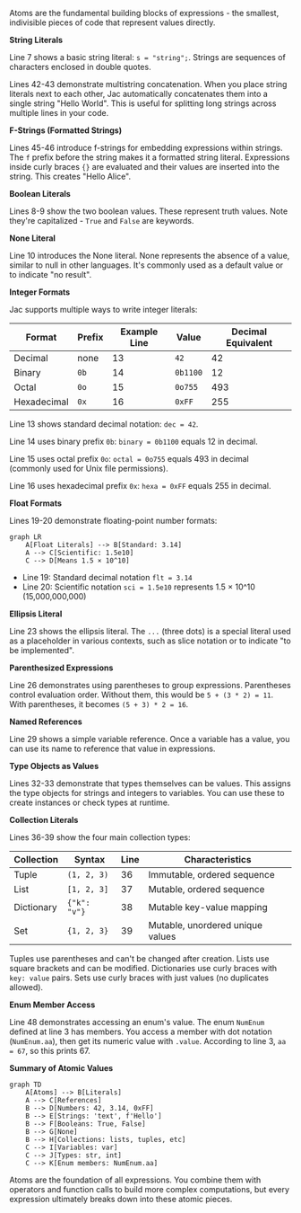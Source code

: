 Atoms are the fundamental building blocks of expressions - the smallest, indivisible pieces of code that represent values directly.

**String Literals**

Line 7 shows a basic string literal: `s = "string";`. Strings are sequences of characters enclosed in double quotes.

Lines 42-43 demonstrate multistring concatenation. When you place string literals next to each other, Jac automatically concatenates them into a single string "Hello World". This is useful for splitting long strings across multiple lines in your code.

**F-Strings (Formatted Strings)**

Lines 45-46 introduce f-strings for embedding expressions within strings. The `f` prefix before the string makes it a formatted string literal. Expressions inside curly braces `{}` are evaluated and their values are inserted into the string. This creates "Hello Alice".

**Boolean Literals**

Lines 8-9 show the two boolean values. These represent truth values. Note they're capitalized - `True` and `False` are keywords.

**None Literal**

Line 10 introduces the None literal. None represents the absence of a value, similar to null in other languages. It's commonly used as a default value or to indicate "no result".

**Integer Formats**

Jac supports multiple ways to write integer literals:

| Format | Prefix | Example Line | Value | Decimal Equivalent |
|--------|--------|--------------|-------|-------------------|
| Decimal | none | 13 | `42` | 42 |
| Binary | `0b` | 14 | `0b1100` | 12 |
| Octal | `0o` | 15 | `0o755` | 493 |
| Hexadecimal | `0x` | 16 | `0xFF` | 255 |

Line 13 shows standard decimal notation: `dec = 42`.

Line 14 uses binary prefix `0b`: `binary = 0b1100` equals 12 in decimal.

Line 15 uses octal prefix `0o`: `octal = 0o755` equals 493 in decimal (commonly used for Unix file permissions).

Line 16 uses hexadecimal prefix `0x`: `hexa = 0xFF` equals 255 in decimal.

**Float Formats**

Lines 19-20 demonstrate floating-point number formats:

```mermaid
graph LR
    A[Float Literals] --> B[Standard: 3.14]
    A --> C[Scientific: 1.5e10]
    C --> D[Means 1.5 × 10^10]
```

- Line 19: Standard decimal notation `flt = 3.14`
- Line 20: Scientific notation `sci = 1.5e10` represents 1.5 × 10^10 (15,000,000,000)

**Ellipsis Literal**

Line 23 shows the ellipsis literal. The `...` (three dots) is a special literal used as a placeholder in various contexts, such as slice notation or to indicate "to be implemented".

**Parenthesized Expressions**

Line 26 demonstrates using parentheses to group expressions. Parentheses control evaluation order. Without them, this would be `5 + (3 * 2) = 11`. With parentheses, it becomes `(5 + 3) * 2 = 16`.

**Named References**

Line 29 shows a simple variable reference. Once a variable has a value, you can use its name to reference that value in expressions.

**Type Objects as Values**

Lines 32-33 demonstrate that types themselves can be values. This assigns the type objects for strings and integers to variables. You can use these to create instances or check types at runtime.

**Collection Literals**

Lines 36-39 show the four main collection types:

| Collection | Syntax | Line | Characteristics |
|------------|--------|------|-----------------|
| Tuple | `(1, 2, 3)` | 36 | Immutable, ordered sequence |
| List | `[1, 2, 3]` | 37 | Mutable, ordered sequence |
| Dictionary | `{"k": "v"}` | 38 | Mutable key-value mapping |
| Set | `{1, 2, 3}` | 39 | Mutable, unordered unique values |

Tuples use parentheses and can't be changed after creation. Lists use square brackets and can be modified. Dictionaries use curly braces with `key: value` pairs. Sets use curly braces with just values (no duplicates allowed).

**Enum Member Access**

Line 48 demonstrates accessing an enum's value. The enum `NumEnum` defined at line 3 has members. You access a member with dot notation (`NumEnum.aa`), then get its numeric value with `.value`. According to line 3, `aa = 67`, so this prints 67.

**Summary of Atomic Values**

```mermaid
graph TD
    A[Atoms] --> B[Literals]
    A --> C[References]
    B --> D[Numbers: 42, 3.14, 0xFF]
    B --> E[Strings: 'text', f'Hello']
    B --> F[Booleans: True, False]
    B --> G[None]
    B --> H[Collections: lists, tuples, etc]
    C --> I[Variables: var]
    C --> J[Types: str, int]
    C --> K[Enum members: NumEnum.aa]
```

Atoms are the foundation of all expressions. You combine them with operators and function calls to build more complex computations, but every expression ultimately breaks down into these atomic pieces.
